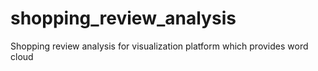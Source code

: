 # shopping_review_analysis
Shopping review analysis for visualization platform which provides word cloud

